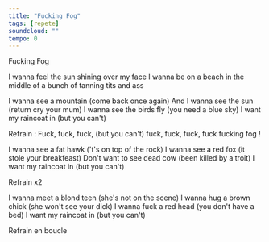 ```yaml
---
title: "Fucking Fog"
tags: [repete]
soundcloud: ""
tempo: 0
---
```


Fucking Fog

I wanna feel the sun shining over my face
I wanna be on a beach in the middle of a bunch of tanning tits and ass

I wanna see a mountain (come back once again)
And I wanna see the sun (return cry your mum)
I wanna see the birds fly (you need a blue sky)
I want my raincoat in (but you can't)

Refrain :
Fuck, fuck, fuck, (but you can't) fuck, fuck, fuck, fuck fucking fog !

I wanna see a fat hawk ('t's on top of the rock)
I wanna see a red fox (it stole your breakfeast)
Don't want to see dead cow (been killed by a troit)
I want my raincoat in (but you can't)

Refrain x2

I wanna meet a blond teen (she's not on the scene)
I wanna hug a brown chick (she won't see your dick)
I wanna fuck a red head (you don't have a bed)
I want my raincoat in (but you can't)

Refrain en boucle

